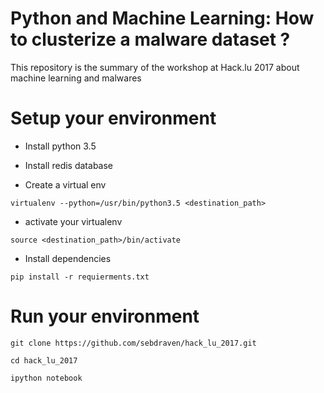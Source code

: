 Python and Machine Learning: How to clusterize a malware dataset ?
======================================

This repository is the summary of the workshop at Hack.lu 2017 about machine learning and malwares

Setup your environment
======================

* Install python 3.5

* Install redis database

* Create a virtual env

`virtualenv --python=/usr/bin/python3.5 <destination_path>`

* activate your virtualenv

`source <destination_path>/bin/activate`

* Install dependencies

`pip install -r requierments.txt` 

Run your environment
====================

`git clone https://github.com/sebdraven/hack_lu_2017.git`

`cd hack_lu_2017`

`ipython notebook`



 
